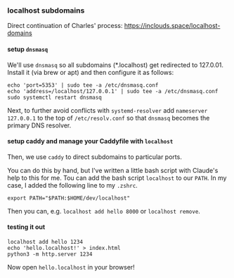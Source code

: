 ### localhost subdomains

Direct continuation of Charles' process:
https://inclouds.space/localhost-domains

#### setup `dnsmasq`

We'll use `dnsmasq` so all subdomains (*.localhost) get redirected to 127.0.01.
Install it (via brew or apt) and then configure it as follows:

```
echo 'port=5353' | sudo tee -a /etc/dnsmasq.conf
echo 'address=/localhost/127.0.0.1' | sudo tee -a /etc/dnsmasq.conf
sudo systemctl restart dnsmasq
```

Next, to further avoid conflicts with `systemd-resolver` add `nameserver
127.0.0.1` to the top of `/etc/resolv.conf` so that `dnsmasq` becomes the
primary DNS resolver.

#### setup caddy and manage your Caddyfile with `localhost`

Then, we use `caddy` to direct subdomains to particular ports.

You can do this by hand, but I've written a little bash script with Claude's
help to this for me. Tou can add the bash script `localhost` to our `PATH`. In
my case, I added the following line to my `.zshrc`.

```
export PATH="$PATH:$HOME/dev/localhost"
```

Then you can, e.g. `localhost add hello 8000` or `localhost remove`.

#### testing it out

```
localhost add hello 1234
echo 'hello.localhost!' > index.html
python3 -m http.server 1234
```

Now open `hello.localhost` in your browser!
